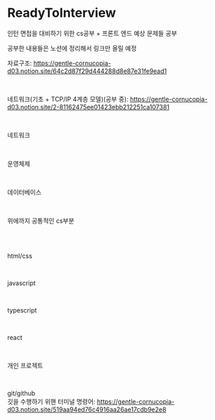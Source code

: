 # ReadyToInterview
인턴 면접을 대비하기 위한 cs공부 + 프론트 엔드 예상 문제들 공부

공부한 내용들은 노션에 정리해서 링크만 올릴 예정

자료구조: https://gentle-cornucopia-d03.notion.site/64c2d87f29d444288d8e87e31fe9ead1

<br>

네트워크(기초 + TCP/IP 4계층 모델)(공부 중):  https://gentle-cornucopia-d03.notion.site/2-81162475ee01423ebb212251ca107381

<br>

네트워크

<br>

운영체제

<br>

데이터베이스

<br>

위에까지 공통적인 cs부분

<br>
<br>

html/css

<br>

javascript

<br>

typescript

<br>

react

<br>

개인 프로젝트

<br>

git/github
<br>
깃을 수행하기 위핸 터미널 명령어: https://gentle-cornucopia-d03.notion.site/519aa94ed76c4916aa26ae17cdb9e2e8
